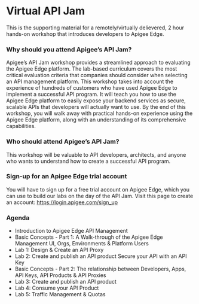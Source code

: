 # Virtual API Jam
This is the supporting material for a remotely/virtually delievered, 2 hour hands-on workshop that introduces developers to Apigee Edge.  

### Why should you attend Apigee’s API Jam?
Apigee’s API Jam workshop provides a streamlined approach to evaluating the Apigee Edge platform. The lab-based curriculum covers the most critical evaluation criteria that companies should consider when selecting an API management platform. This workshop takes into account the experience of hundreds of customers who have used Apigee Edge to implement a successful API program. It will teach you how to use the Apigee Edge platform to easily expose your backend services as secure, scalable APIs that developers will actually want to use. By the end of this workshop, you will walk away with practical hands-on experience using the Apigee Edge platform, along with an understanding of its comprehensive capabilities.

### Who should attend Apigee’s API Jam?
This workshop will be valuable to API developers, architects, and anyone who wants to understand how to create a successful API program.

### Sign-up for an Apigee Edge trial account
You will have to sign up for a free trial account on Apigee Edge, which you can use to build our labs on the day of the API Jam. Visit this page to create an account: https://login.apigee.com/sign_up

### Agenda
* Introduction to Apigee Edge API Management
* Basic Concepts - Part 1: A Walk-through of the Apigee Edge Management UI, Orgs, Environments & Platform Users
* Lab 1: Design & Create an API Proxy
* Lab 2: Create and publish an API product Secure your API with an API Key
* Basic Concepts - Part 2: The relationship between Developers, Apps, API Keys, API Products & API Proxies
* Lab 3: Create and publish an API product
* Lab 4: Consume your API Product
* Lab 5: Traffic Management & Quotas
